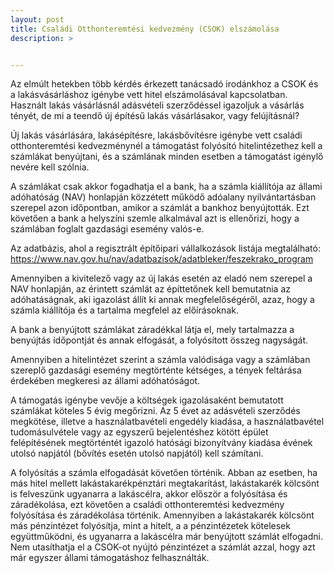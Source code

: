 ```yaml
---
layout: post
title: Családi Otthonteremtési kedvezmény (CSOK) elszámolása
description: >


---
```


Az elmúlt hetekben több kérdés érkezett tanácsadó irodánkhoz a CSOK és a lakásvásárláshoz igénybe vett hitel elszámolásával kapcsolatban.
Használt lakás vásárlásnál adásvételi szerződéssel igazoljuk a vásárlás tényét, de mi a teendő új építésű lakás vásárlásakor, vagy felújításnál?

Új lakás vásárlására, lakásépítésre, lakásbővítésre igénybe vett családi otthonteremtési kedvezménynél a támogatást folyósító hitelintézethez kell a számlákat benyújtani, és a számlának minden esetben a támogatást igénylő nevére kell szólnia.

A számlákat csak akkor fogadhatja el a bank, ha a számla kiállítója az állami adóhatóság (NAV) honlapján közzétett működő adóalany nyilvántartásban szerepel azon időpontban, amikor a számlát a bankhoz benyújtották.  Ezt követően a bank a helyszíni szemle alkalmával azt is ellenőrizi, hogy a számlában foglalt gazdasági esemény valós-e.

Az adatbázis, ahol a regisztrált építőipari vállalkozások listája megtalálható: https://www.nav.gov.hu/nav/adatbazisok/adatbleker/feszekrako_program

Amennyiben a kivitelező vagy az új lakás esetén az eladó nem szerepel a NAV honlapján, az érintett számlát az építtetőnek kell bemutatnia az adóhatáságnak, aki igazolást állít ki annak megfelelőségéről, azaz, hogy a számla kiállítója és a tartalma megfelel az előírásoknak.

A bank a benyújtott számlákat záradékkal látja el, mely tartalmazza a benyújtás időpontját és annak elfogását, a folyósított összeg nagyságát.   

Amennyiben a hitelintézet szerint a számla valódisága vagy a számlában szereplő gazdasági esemény megtörténte kétséges, a tények feltárása érdekében megkeresi az állami adóhatóságot.

A támogatás igénybe vevője a költségek igazolásaként bemutatott számlákat köteles 5 évig megőrizni. Az 5 évet az adásvételi szerződés megkötése, illetve a használatbavételi engedély kiadása, a használatbavétel tudomásulvétele vagy az egyszerű bejelentéshez kötött épület felépítésének megtörténtét igazoló hatósági bizonyítvány kiadása évének utolsó napjától (bővítés esetén utolsó napjától) kell számítani.

A folyósítás a számla elfogadását követően történik. Abban az esetben, ha más hitel mellett lakástakarékpénztári megtakarítást, lakástakarék kölcsönt is felveszünk ugyanarra a lakáscélra, akkor először a folyósítása és záradékolása, ezt követően a családi otthonteremtési kedvezmény folyósítása és záradékolása történik. Amennyiben a lakástakarék kölcsönt más pénzintézet folyósítja, mint a hitelt, a a pénzintézetek kötelesek együttműködni, és ugyanarra a lakáscélra már benyújtott számlát elfogadni. Nem utasíthatja el a CSOK-ot nyújtó pénzintézet a számlát azzal, hogy azt már egyszer állami támogatáshoz felhasználták. 
